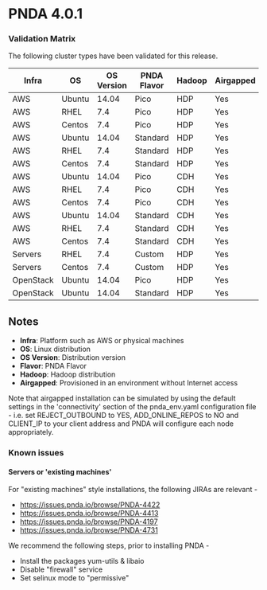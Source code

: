 # PNDA 4.0.1

### Validation Matrix

The following cluster types have been validated for this release.

|Infra|OS|OS Version|PNDA Flavor|Hadoop|Airgapped|
|---|---|---|---|---|---|
|AWS|Ubuntu|14.04|	Pico|	HDP|	Yes|
|AWS|RHEL|7.4|	Pico|	HDP|	Yes|
|AWS|Centos|	7.4|	Pico|	HDP|	Yes|
|AWS|Ubuntu|	14.04|	Standard|	HDP|	Yes|
|AWS|RHEL|	7.4|	Standard|	HDP|	Yes|
|AWS|Centos|	7.4|	Standard|	HDP|	Yes|
|AWS|Ubuntu|	14.04|	Pico|	CDH|	Yes|
|AWS|RHEL|	7.4|	Pico|	CDH|	Yes|
|AWS|Centos|	7.4|	Pico|	CDH|	Yes|
|AWS|Ubuntu|	14.04|	Standard|	CDH|	Yes|
|AWS|RHEL|	7.4|	Standard|	CDH|	Yes|
|AWS|Centos|	7.4|	Standard|	CDH|	Yes|
|Servers|RHEL|	7.4|	Custom|	HDP|	Yes|
|Servers|Centos|	7.4|	Custom|	HDP|	Yes|
|OpenStack|Ubuntu|	14.04|	Pico|	HDP|	Yes|
|OpenStack|Ubuntu|	14.04|	Standard|	HDP|	Yes|

## Notes

- **Infra**: Platform such as AWS or physical machines
- **OS**: Linux distribution
- **OS Version**: Distribution version
- **Flavor**: PNDA Flavor
- **Hadoop**: Hadoop distribution
- **Airgapped**: Provisioned in an environment without Internet access

Note that airgapped installation can be simulated by using the default settings in the 'connectivity' section of the pnda_env.yaml configuration file - i.e. set REJECT_OUTBOUND to YES, ADD_ONLINE_REPOS to NO and CLIENT_IP to your client address and PNDA will configure each node appropriately.

### Known issues

#### Servers or 'existing machines'

For "existing machines" style installations, the following JIRAs are relevant - 

- https://issues.pnda.io/browse/PNDA-4422
- https://issues.pnda.io/browse/PNDA-4413
- https://issues.pnda.io/browse/PNDA-4197
- https://issues.pnda.io/browse/PNDA-4731 
 
We recommend the following steps, prior to installing PNDA -

- Install the packages yum-utils & libaio
- Disable "firewall" service
- Set selinux mode to "permissive"

